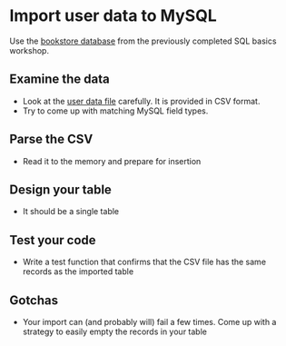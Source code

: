 # Import user data to MySQL

Use the [bookstore database](../../sql-basics/assets/data.sql) from the previously completed SQL basics workshop. 

## Examine the data

 - Look at the [user data file](../assets/users.csv) carefully. It is provided in CSV format. 
 - Try to come up with matching MySQL field types.

## Parse the CSV

 - Read it to the memory and prepare for insertion

## Design your table

 - It should be a single table

## Test your code

 - Write a test function that confirms that the CSV file has the same records as the imported table

## Gotchas
 
 - Your import can (and probably will) fail a few times. Come up with a strategy to easily empty the records in your table
